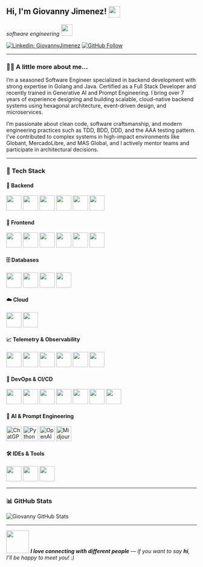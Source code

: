 <h2> Hi, I'm Giovanny Jimenez! <img src="https://media.giphy.com/media/8EmeieJAGjvUI/giphy.gif" width="30" align="center"></h2>
<p><em>software engineering <img src="https://media.giphy.com/media/l2Je66zG6mAAZxgqI/giphy.gif" width="30"></em></p>

[![Linkedin: GiovannyJimenez](https://img.shields.io/badge/-GiovannyJimenez-blue?style=flat-square&logo=Linkedin&logoColor=white&link=https://www.linkedin.com/in/jaime-giovanny-jimenez-boyaca-357abbba/)](https://www.linkedin.com/in/jaime-giovanny-jimenez-boyaca-357abbba/)
[![GitHub Follow](https://img.shields.io/github/followers/giojimen3z?label=follow&style=social)](https://github.com/giojimen3z)

---

### 👨‍💻 A little more about me...

I’m a seasoned Software Engineer specialized in backend development with strong expertise in Golang and Java. Certified as a Full Stack Developer and recently trained in Generative AI and Prompt Engineering. I bring over 7 years of experience designing and building scalable, cloud-native backend systems using hexagonal architecture, event-driven design, and microservices.

I’m passionate about clean code, software craftsmanship, and modern engineering practices such as TDD, BDD, DDD, and the AAA testing pattern. I’ve contributed to complex systems in high-impact environments like Globant, MercadoLibre, and MAS Global, and I actively mentor teams and participate in architectural decisions.

---

### 🚀 Tech Stack

#### 🧱 Backend
<p align="left">
  <img src="https://cdn.jsdelivr.net/gh/devicons/devicon/icons/go/go-original.svg" width="40"/>
  <img src="https://cdn.jsdelivr.net/gh/devicons/devicon/icons/java/java-original.svg" width="40"/>
  <img src="https://cdn.jsdelivr.net/gh/devicons/devicon/icons/spring/spring-original.svg" width="40"/>
  <img src="https://cdn.jsdelivr.net/gh/devicons/devicon/icons/docker/docker-original.svg" width="40"/>
  <img src="https://cdn.jsdelivr.net/gh/devicons/devicon/icons/apache/apache-original.svg" width="40"/>
  <img src="https://cdn.jsdelivr.net/gh/devicons/devicon/icons/kubernetes/kubernetes-plain.svg" width="40"/>
</p>

#### 🎨 Frontend
<p align="left">
  <img src="https://cdn.jsdelivr.net/gh/devicons/devicon/icons/html5/html5-original.svg" width="40"/>
  <img src="https://cdn.jsdelivr.net/gh/devicons/devicon/icons/css3/css3-original.svg" width="40"/>
  <img src="https://cdn.jsdelivr.net/gh/devicons/devicon/icons/javascript/javascript-original.svg" width="40"/>
  <img src="https://cdn.jsdelivr.net/gh/devicons/devicon/icons/nodejs/nodejs-original.svg" width="40"/>
  <img src="https://cdn.jsdelivr.net/gh/devicons/devicon/icons/react/react-original.svg" width="40"/>
  <img src="https://cdn.jsdelivr.net/gh/devicons/devicon/icons/sass/sass-original.svg" width="40"/>
</p>

#### 🗄️ Databases
<p align="left">
  <img src="https://cdn.jsdelivr.net/gh/devicons/devicon/icons/postgresql/postgresql-original.svg" width="40"/>
  <img src="https://cdn.jsdelivr.net/gh/devicons/devicon/icons/mysql/mysql-original.svg" width="40"/>
  <img src="https://cdn.jsdelivr.net/gh/devicons/devicon/icons/oracle/oracle-original.svg" width="40"/>
  <img src="https://cdn.jsdelivr.net/gh/devicons/devicon/icons/sqlite/sqlite-original.svg" width="40"/>
</p>

#### ☁️ Cloud
<p align="left">
  <img src="https://www.svgrepo.com/show/376356/aws.svg" width="40"/>
  <img src="https://cdn.jsdelivr.net/gh/devicons/devicon/icons/azure/azure-original.svg" width="40"/>
</p>

#### 📈 Telemetry & Observability
<p align="left">
  <img src="https://cdn.simpleicons.org/grafana/F46800" width="40"/>
  <img src="https://cdn.simpleicons.org/prometheus/E6522C" width="40"/>
  <img src="https://cdn.simpleicons.org/datadog/632CA6" width="40"/>
  <img src="https://cdn.simpleicons.org/newrelic/008C99" width="40"/>
  <img src="https://www.svgrepo.com/show/353446/aws-cloudwatch.svg" width="40"/>
  <img src="https://cdn.simpleicons.org/kibana/005571" width="40"/>
</p>

#### 🔧 DevOps & CI/CD
<p align="left">
  <img src="https://cdn.jsdelivr.net/gh/devicons/devicon/icons/git/git-original.svg" width="40"/>
  <img src="https://cdn.jsdelivr.net/gh/devicons/devicon/icons/github/github-original.svg" width="40"/>
  <img src="https://cdn.jsdelivr.net/gh/devicons/devicon/icons/gitlab/gitlab-original.svg" width="40"/>
  <img src="https://cdn.jsdelivr.net/gh/devicons/devicon/icons/jenkins/jenkins-original.svg" width="40"/>
  <img src="https://cdn.simpleicons.org/githubactions/2088FF" width="40"/>
  <img src="https://cdn.simpleicons.org/apachekafka/231F20" width="40"/>
  <img src="https://cdn.simpleicons.org/rabbitmq/FF6600" width="40"/>
</p>

#### 🧠 AI & Prompt Engineering
<p align="left">
  <img src="https://img.icons8.com/color/48/chatgpt.png" width="40" alt="ChatGPT"/>
  <img src="https://cdn.jsdelivr.net/gh/devicons/devicon/icons/python/python-original.svg" width="40" alt="Python"/>
  <img src="https://cdn.simpleicons.org/openai/412991" width="40" alt="OpenAI"/>
  <img src="https://upload.wikimedia.org/wikipedia/commons/9/9a/Midjourney_Icon.png" width="40" alt="Midjourney"/>
</p>

#### 🛠️ IDEs & Tools
<p align="left">
  <img src="https://cdn.jsdelivr.net/gh/devicons/devicon/icons/intellij/intellij-original.svg" width="40"/>
  <img src="https://cdn.jsdelivr.net/gh/devicons/devicon/icons/vscode/vscode-original.svg" width="40"/>
  <img src="https://cdn.jsdelivr.net/gh/devicons/devicon/icons/goland/goland-original.svg" width="40"/>
</p>

---

### 📊 GitHub Stats

![Giovanny GitHub Stats](https://github-readme-stats.vercel.app/api?username=giojimen3z&show_icons=true&title_color=fff&icon_color=79ff97&text_color=9f9f9f&bg_color=151515)

---

<img src="https://media.giphy.com/media/LnQjpWaON8nhr21vNW/giphy.gif" width="60"> <em><b>I love connecting with different people</b> — if you want to say <b>hi</b>, I’ll be happy to meet you! :)</em>
